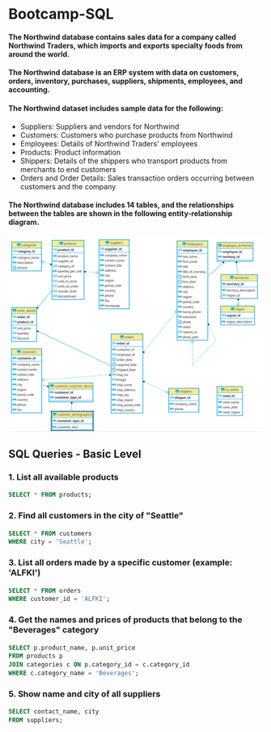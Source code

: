 # Bootcamp-SQL
#### The Northwind database contains sales data for a company called Northwind Traders, which imports and exports specialty foods from around the world.

#### The Northwind database is an ERP system with data on customers, orders, inventory, purchases, suppliers, shipments, employees, and accounting.

#### The Northwind dataset includes sample data for the following:

- Suppliers: Suppliers and vendors for Northwind
- Customers: Customers who purchase products from Northwind
- Employees: Details of Northwind Traders' employees
- Products: Product information
- Shippers: Details of the shippers who transport products from merchants to end customers
- Orders and Order Details: Sales transaction orders occurring between customers and the company

#### The Northwind database includes 14 tables, and the relationships between the tables are shown in the following entity-relationship diagram.

![Meu Projeto](pics/schema-sql.png)

## SQL Queries - Basic Level
### 1. List all available products

```sql
SELECT * FROM products;
```
### 2. Find all customers in the city of "Seattle"
```sql
SELECT * FROM customers
WHERE city = 'Seattle';
```
### 3. List all orders made by a specific customer (example: 'ALFKI')
```sql
SELECT * FROM orders
WHERE customer_id = 'ALFKI';
```
### 4. Get the names and prices of products that belong to the "Beverages" category
```sql
SELECT p.product_name, p.unit_price
FROM products p
JOIN categories c ON p.category_id = c.category_id
WHERE c.category_name = 'Beverages';
```
### 5. Show name and city of all suppliers
```sql
SELECT contact_name, city
FROM suppliers;
```